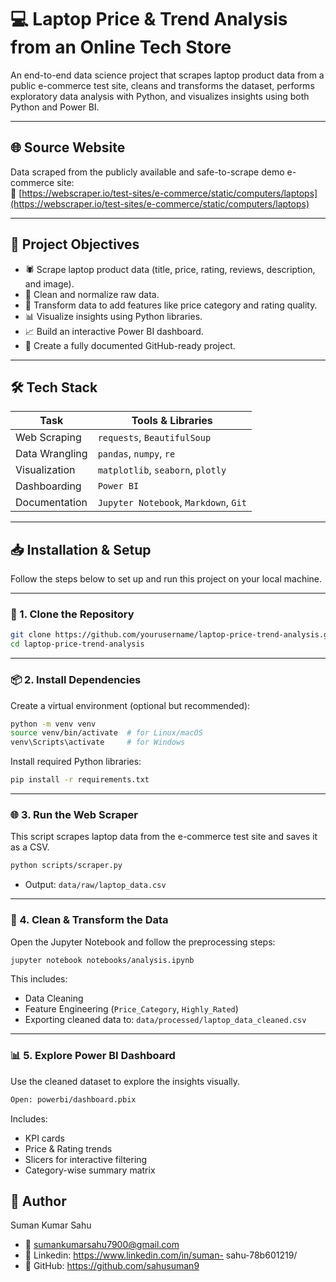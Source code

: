 # 💻 Laptop Price & Trend Analysis from an Online Tech Store

An end-to-end data science project that scrapes laptop product data from a public e-commerce test site, cleans and transforms the dataset, performs exploratory data analysis with Python, and visualizes insights using both Python and Power BI.

---

## 🌐 Source Website

Data scraped from the publicly available and safe-to-scrape demo e-commerce site:  
🔗 [https://webscraper.io/test-sites/e-commerce/static/computers/laptops](https://webscraper.io/test-sites/e-commerce/static/computers/laptops)

---

## 🎯 Project Objectives

- 🕷️ Scrape laptop product data (title, price, rating, reviews, description, and image).
- 🧹 Clean and normalize raw data.
- 🔄 Transform data to add features like price category and rating quality.
- 📊 Visualize insights using Python libraries.
- 📈 Build an interactive Power BI dashboard.
- 📁 Create a fully documented GitHub-ready project.

---

## 🛠️ Tech Stack

| Task                 | Tools & Libraries                          |
|----------------------|---------------------------------------------|
| Web Scraping         | `requests`, `BeautifulSoup`                |
| Data Wrangling       | `pandas`, `numpy`, `re`                    |
| Visualization        | `matplotlib`, `seaborn`, `plotly`          |
| Dashboarding         | `Power BI`                                 |
| Documentation        | `Jupyter Notebook`, `Markdown`, `Git`      |

---

## 📥 Installation & Setup

Follow the steps below to set up and run this project on your local machine.

---

### 🔁 1. Clone the Repository

```bash
git clone https://github.com/yourusername/laptop-price-trend-analysis.git
cd laptop-price-trend-analysis
```

---

### 📦 2. Install Dependencies

Create a virtual environment (optional but recommended):

```bash
python -m venv venv
source venv/bin/activate  # for Linux/macOS
venv\Scripts\activate     # for Windows
```

Install required Python libraries:

```bash
pip install -r requirements.txt
```

---

### 🌐 3. Run the Web Scraper

This script scrapes laptop data from the e-commerce test site and saves it as a CSV.

```bash
python scripts/scraper.py
```

- Output: `data/raw/laptop_data.csv`

---

### 🧼 4. Clean & Transform the Data

Open the Jupyter Notebook and follow the preprocessing steps:

```bash
jupyter notebook notebooks/analysis.ipynb
```

This includes:
- Data Cleaning  
- Feature Engineering (`Price_Category`, `Highly_Rated`)  
- Exporting cleaned data to: `data/processed/laptop_data_cleaned.csv`

---

### 📊 5. Explore Power BI Dashboard

Use the cleaned dataset to explore the insights visually.

```bash
Open: powerbi/dashboard.pbix
```

Includes:
- KPI cards  
- Price & Rating trends  
- Slicers for interactive filtering  
- Category-wise summary matrix

## 👤 Author
Suman Kumar Sahu
- 📧 sumankumarsahu7900@gmail.com
- 🔗 Linkedin: https://www.linkedin.com/in/suman- sahu-78b601219/
- 🔗 GitHub: https://github.com/sahusuman9
